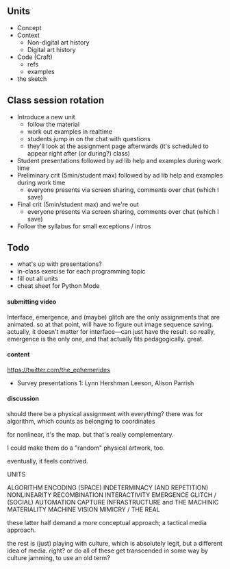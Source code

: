 ## Units
- Concept
- Context
    - Non-digital art history
    - Digital art history    
- Code (Craft)
    - refs
    - examples
- the sketch

## Class session rotation
- Introduce a new unit
    - follow the material
    - work out examples in realtime
    - students jump in on the chat with questions
    - they'll look at the assignment page afterwards (it's scheduled to appear right after (or during?) class)
- Student presentations followed by ad lib help and examples during work time
- Preliminary crit (5min/student max) followed by ad lib help and examples during work time
    - everyone presents via screen sharing, comments over chat (which I save)
- Final crit (5min/student max) and we're out
    - everyone presents via screen sharing, comments over chat (which I save)
- Follow the syllabus for small exceptions / intros


## Todo
- what's up with presentations?
- in-class exercise for each programming topic
- fill out all units
- cheat sheet for Python Mode




#### submitting video

Interface, emergence, and (maybe) glitch are the only assignments that are animated. so at that point, will have to figure out image sequence saving. actually, it doesn't matter for interface—can just have the result. so really, emergence is the only one, and that actually fits pedagogically. great.


#### content

https://twitter.com/the_ephemerides

- Survey presentations 1: Lynn Hershman Leeson, Alison Parrish



#### discussion

should there be a physical assignment with everything? there was for algorithm, which counts as belonging to coordinates


for nonlinear, it's the map. but that's really complementary.

I could make them do a "random" physical artwork, too.

eventually, it feels contrived.



UNITS

ALGORITHM
ENCODING (SPACE)
INDETERMINACY (AND REPETITION)
NONLINEARITY
RECOMBINATION
INTERACTIVITY
EMERGENCE
GLITCH
/
(SOCIAL) AUTOMATION
CAPTURE
INFRASTRUCTURE and THE MACHINIC MATERIALITY
MACHINE VISION
MIMICRY / THE REAL

these latter half demand a more conceptual approach; a tactical media approach.

the rest is (just) playing with culture, which is absolutely legit, but a different idea of media. right? or do all of these get transcended in some way by culture jamming, to use an old term?
